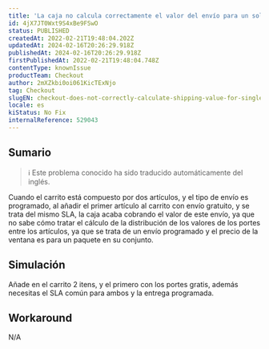 ```yaml
---
title: 'La caja no calcula correctamente el valor del envío para un solo artículo que tiene envío gratuito y entrega programada'
id: 4jX7JT0Wxt9S4xBe9FSwO
status: PUBLISHED
createdAt: 2022-02-21T19:48:04.202Z
updatedAt: 2024-02-16T20:26:29.918Z
publishedAt: 2024-02-16T20:26:29.918Z
firstPublishedAt: 2022-02-21T19:48:04.748Z
contentType: knownIssue
productTeam: Checkout
author: 2mXZkbi0oi061KicTExNjo
tag: Checkout
slugEN: checkout-does-not-correctly-calculate-shipping-value-for-single-item-that-has-free-shipping-and-scheduled-delivery
locale: es
kiStatus: No Fix
internalReference: 529043
---
```


## Sumario

>ℹ️ Este problema conocido ha sido traducido automáticamente del inglés.


Cuando el carrito está compuesto por dos artículos, y el tipo de envío es programado, al añadir el primer artículo al carrito con envío gratuito, y se trata del mismo SLA, la caja acaba cobrando el valor de este envío, ya que no sabe cómo tratar el cálculo de la distribución de los valores de los portes entre los artículos, ya que se trata de un envío programado y el precio de la ventana es para un paquete en su conjunto.



## Simulación


Añade en el carrito 2 itens, y el primero con los portes gratis, además necesitas el SLA común para ambos y la entrega programada.



## Workaround


N/A

